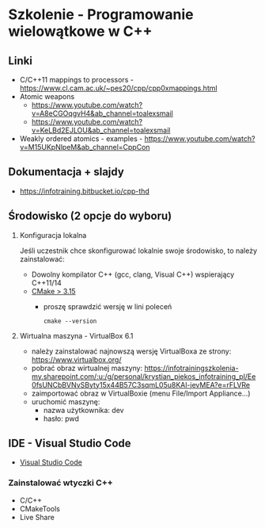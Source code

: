 # Szkolenie - Programowanie wielowątkowe w C++ #

## Linki

* C/C++11 mappings to processors - https://www.cl.cam.ac.uk/~pes20/cpp/cpp0xmappings.html
* Atomic weapons
  * https://www.youtube.com/watch?v=A8eCGOqgvH4&ab_channel=toalexsmail
  * https://www.youtube.com/watch?v=KeLBd2EJLOU&ab_channel=toalexsmail
* Weakly ordered atomics - examples - https://www.youtube.com/watch?v=M15UKpNlpeM&ab_channel=CppCon

## Dokumentacja + slajdy

* https://infotraining.bitbucket.io/cpp-thd

## Środowisko (2 opcje do wyboru)

  1. Konfiguracja lokalna

     Jeśli uczestnik chce skonfigurować lokalnie swoje środowisko, to należy zainstalować:
     
     * Dowolny kompilator C++ (gcc, clang, Visual C++) wspierający C++11/14
     * [CMake > 3.15](https://cmake.org/)
       * proszę sprawdzić wersję w lini poleceń

         ```
         cmake --version
         ```
  
  2. Wirtualna maszyna - VirtualBox 6.1
     * należy zainstalować najnowszą wersję VirtualBoxa ze strony: https://www.virtualbox.org/
     * pobrać obraz wirtualnej maszyny: https://infotrainingszkolenia-my.sharepoint.com/:u:/g/personal/krystian_piekos_infotraining_pl/Ee0fsUNCbBVNvSByty15x44B57C3sqmL05u8KAl-jevMEA?e=rFLVRe
     * zaimportować obraz w VirtualBoxie (menu File/Import Appliance...)
     * uruchomić maszynę:
       - nazwa użytkownika: dev
       - hasło: pwd

## IDE - Visual Studio Code

* [Visual Studio Code](https://code.visualstudio.com/)

### Zainstalować wtyczki C++

* C/C++
* CMakeTools
* Live Share
